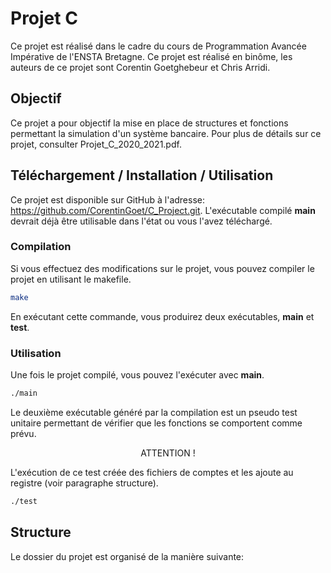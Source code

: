 # Projet C

Ce projet est réalisé dans le cadre du cours de Programmation Avancée Impérative de l'ENSTA Bretagne.
Ce projet est réalisé en binôme, les auteurs de ce projet sont Corentin Goetghebeur et Chris Arridi.

## Objectif
Ce projet a pour objectif la mise en place de structures et fonctions permettant la simulation d'un système bancaire.
Pour plus de détails sur ce projet, consulter Projet_C_2020_2021.pdf.

## Téléchargement / Installation / Utilisation
Ce projet est disponible sur GitHub à l'adresse: https://github.com/CorentinGoet/C_Project.git. L'exécutable compilé **main** devrait déjà être utilisable dans l'état ou vous l'avez téléchargé.

### Compilation
Si vous effectuez des modifications sur le projet, vous pouvez compiler le projet en utilisant le makefile.
```bash
make
```
En exécutant cette commande, vous produirez deux exécutables, **main** et **test**.

### Utilisation
Une fois le projet compilé, vous pouvez l'exécuter avec **main**.
```bash
./main
```

Le deuxième exécutable généré par la compilation est un pseudo test unitaire permettant de vérifier que les fonctions se comportent comme prévu.

<p align=center>ATTENTION !<p>

L'exécution de ce test créée des fichiers de comptes et les ajoute au registre (voir paragraphe structure).
```bash
./test
```

## Structure
Le dossier du projet est organisé de la manière suivante:


